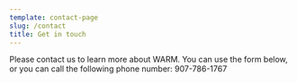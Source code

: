 ```yaml
---
template: contact-page
slug: /contact
title: Get in touch
---
```


Please contact us to learn more about WARM. You can use the form below, or you can call the following phone number: 907-786-1767
